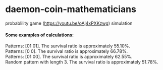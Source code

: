 # daemon-coin-mathematicians   
probablility game (https://youtu.be/oAj4xPXKzwg) simulation
#### Some examples of calculations:
Patterns: [01 01].  The survival ratio is approximately 55.10%.  
Patterns: [0 0]. The survival ratio is approximately 66.78%.  
Patterns: [01 00]. The survival ratio is approximately 62.55%.  
Random pattern with length 3. The survival ratio is approximately 51.78%.
